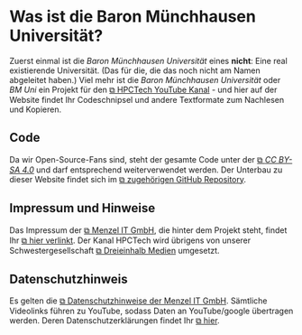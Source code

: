 # Was ist die Baron Münchhausen Universität?

Zuerst einmal ist die *Baron Münchhausen Universität* eines **nicht**: Eine real existierende Universität. (Das für die, die das noch nicht am Namen abgeleitet haben.) Viel mehr ist die *Baron Münchhausen Universität* oder *BM Uni* ein Projekt für den  [&#10697; HPCTech YouTube Kanal](https://www.youtube.com/channel/UCJ3l6hUsHy3B0URWZMwBf4Q/about) - und hier auf der Website findet Ihr Codeschnipsel und andere Textformate zum Nachlesen und Kopieren.

## Code

Da wir Open-Source-Fans sind, steht der gesamte Code unter der [&#10697; *CC BY-SA 4.0*](https://creativecommons.org/licenses/by-sa/4.0/) und darf entsprechend weiterverwendet werden.
Der Unterbau zu dieser Website findet sich im [&#10697; zugehörigen GitHub Repository](https://github.com/menzelit/bm-uni.de).

## Impressum und Hinweise

Das Impressum der [&#10697; Menzel IT GmbH](https://menzel-it.net), die hinter dem Projekt steht, findet Ihr [&#10697; hier verlinkt](https://menzel-it.net/impressum). Der Kanal HPCTech wird übrigens von unserer Schwestergesellschaft [&#10697; Dreieinhalb Medien](https://dreieinhalbmedien.de) umgesetzt.

## Datenschutzhinweis

Es gelten die [&#10697; Datenschutzhinweise der Menzel IT GmbH](https://menzel-it.net/datenschutz/). Sämtliche Videolinks führen zu YouTube, sodass Daten an YouTube/google übertragen werden. Deren Datenschutzerklärungen findet Ihr [&#10697; hier](https://policies.google.com/privacy?hl=de).
